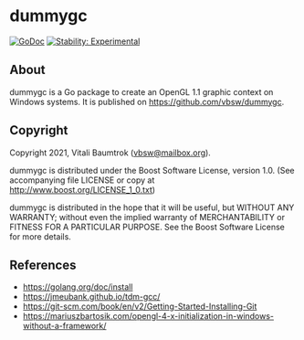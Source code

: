 # dummygc

[![GoDoc](https://godoc.org/github.com/vbsw/dummygc?status.svg)](https://godoc.org/github.com/vbsw/dummygc) [![Stability: Experimental](https://masterminds.github.io/stability/experimental.svg)](https://masterminds.github.io/stability/experimental.html)

## About
dummygc is a Go package to create an OpenGL 1.1 graphic context on Windows systems. It is published on <https://github.com/vbsw/dummygc>.

## Copyright
Copyright 2021, Vitali Baumtrok (vbsw@mailbox.org).

dummygc is distributed under the Boost Software License, version 1.0. (See accompanying file LICENSE or copy at http://www.boost.org/LICENSE_1_0.txt)

dummygc is distributed in the hope that it will be useful, but WITHOUT ANY WARRANTY; without even the implied warranty of MERCHANTABILITY or FITNESS FOR A PARTICULAR PURPOSE. See the Boost Software License for more details.

## References
- https://golang.org/doc/install
- https://jmeubank.github.io/tdm-gcc/
- https://git-scm.com/book/en/v2/Getting-Started-Installing-Git
- https://mariuszbartosik.com/opengl-4-x-initialization-in-windows-without-a-framework/
